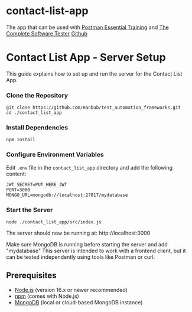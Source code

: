 # contact-list-app
The app that can be used with [Postman Essential Training](https://www.linkedin.com/learning/postman-essential-training-21969591) and [The Complete Software Tester](https://www.amazon.com/Complete-Software-Tester-Strategies-High-Quality-ebook/dp/B09NGVVCJ9) [Github](https://github.com/kristinjackvony/contact-list-app)


# Contact List App - Server Setup
This guide explains how to set up and run the server for the Contact List App.

### Clone the Repository
    git clone https://github.com/Hanbub/test_automation_frameworks.git
    cd ./contact_list_app

### Install Dependencies
    npm install

### Configure Environment Variables
Edit `.env` file in the `contact_list_app` directory and add the following content:

    JWT_SECRET=PUT_HERE_JWT
    PORT=3000
    MONGO_URL=mongodb://localhost:27017/mydatabase

### Start the Server
    node ./contact_list_app/src/index.js


The server should now be running at:
    http://localhost:3000

Make sure MongoDB is running before starting the server and add "mydatabase"
This server is intended to work with a frontend client, but it can be tested independently using tools like Postman or curl.

## Prerequisites

- [Node.js](https://nodejs.org/) (version 16.x or newer recommended)
- [npm](https://www.npmjs.com/) (comes with Node.js)
- [MongoDB](https://www.mongodb.com/) (local or cloud-based MongoDB instance)